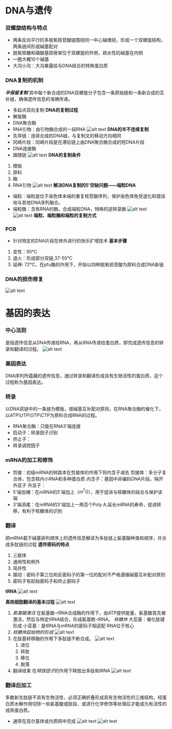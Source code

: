 # DNA与遗传

### 双螺旋结构与特点
- 两条反向平行的多脱氧核苷酸链围绕同一中心轴缠绕，形成一个双螺旋结构，两条链间形成碱基配对
- 脱氧核糖和磷酸基团骨架位于双螺旋的外侧，疏水性的碱基在内侧
- 一圈大概10个碱基
- 大沟小沟：大沟暴露给与DNA结合的特殊蛋白质

### DNA复制的机制
***半保留复制***
    其中每个新合成的DNA双螺旋分子包含一条原始链和一条新合成的互补链，确保遗传信息的准确传递。
- 多起点双向复制
**DNA的复制过程**
- 解旋酶
- DNA聚合酶
- RNA引物：由引物酶合成的一段RNA
![alt text](image-13.png)
**DNA的半不连续复制**
- 先导链：连续合成的DNA链，与复制叉的移动方向相同
- 冈崎片段：冈崎片段是在滞后链上由DNA聚合酶合成的短DNA片段
- DNA连接酶
- 跟随链
![alt text](image-14.png)
**DNA的复制条件**
1. 模板
2. 原料
3. 酶
4. RNA引物
![alt text](image-15.png)
**解决DNA复制的5'空缺问题——端粒DNA**
- 端粒：端粒是位于染色体末端的重复核苷酸序列，保护染色体免受退化和错误地与其他DNA序列融合。
- 端粒酶：含有RNA的酶，合成端粒DNA，特殊的逆转录酶
![alt text](image-16.png)
![alt text](image-18.png)
**端粒、端粒酶和端粒的复制方式**


### PCR
- 针对特定的DNA片段在体外进行的快乐扩增技术
**基本步骤**
1. 变性：95℃
2. 退火：形成部分双链,37-55℃
3. 延伸: 72℃，在pfu酶的作用下，开始以四种脱氧核苷酸为原料合成DNA新链

### DNA的损伤修复
![alt text](image-17.png)

# 基因的表达

### 中心法则
是指遗传信息从DNA传递给RNA，再从RNA传递给蛋白质，即完成遗传信息的转录和翻译的过程。
![alt text](image-19.png)

### 基因表达
DNA序列所蕴藏的遗传信息，通过转录和翻译形成具有生物活性的蛋白质，这个过程称为基因表达。

### 转录
以DNA双链中的一条链为模板，按碱基互补配对原则，在RNA聚合酶的催化下，以ATP\UTP\GTP\CTP为原料合成RNA的过程。
- RNA聚合酶：只能在RNA3'端连接
- 启动子：转录因子识别
- 终止子：
- 转录调控因子

### mRNA的加工和修饰
- 剪接：初级mRNA的转路本在剪接体的作用下将内含子减去
    剪接体：多分子复合体，包含核内小RNA和多种蛋白质
    内含子：基因中非编码DNA片段，隔开外显子
    外显子：
- 5'端加帽：在mRNA的5'端加上（$m^{7}G$），用于促进与核糖体的结合与保护该端
- 3'端添尾：在mRNA的3'端加上一两百个Poly A,延长mRNA的寿命，促进转移，有利于核糖体的识别

### 翻译
把mRNA载于碱基排列顺序上的遗传信息解读为多肽链上氨基酸种类和顺序，并合成多肽链的过程
**遗传密码的特点**
1. 三联体
2. 通用性和例外
3. 简并性
4. 摆动：密码子第三位和反密码子的第一位的配对不严格遵循碱基互补配对原则
5. 密码子有起始密码子和终止密码子

**tRNA**
![alt text](image-20.png)

**真核细胞翻译的基本过程**
![alt text](image-24.png)
1. *氨基酸激活*
    在氨基酸-rRNA合成酶的作用下，由ATP提供能量，氨基酸首先被激活，然后与特定tRNA结合，形成氨基酰-tRNA。
    *核糖体*
        大亚基：催化肽键形成
        小亚基：是tRNA与mRNA的密码子相适配
        RNA位于核心
2. *核糖体起始物的形成*
![alt text](image-21.png)
3. 在肽基转移酶的作用下多肽链不断合成。
![alt text](image-22.png)
    1. 进位
    2. 转肽
    3. 移位
    4. 脱落
4. 翻译结束
在*释放因子*的作用下释放出多肽和tRNA
![alt text](image-23.png)

### 翻译后加工
多数新生肽链不具有生物活性，必须正确折叠形成具有生物活性的三维结构，经蛋白质水解作用切除一些氨基酸或肽段、或进行化学修饰等处理后才能成为有活性的成熟蛋白质。
- 通常在高尔基体或内质网中完成
![alt text](image-25.png)
![alt text](image-26.png)

